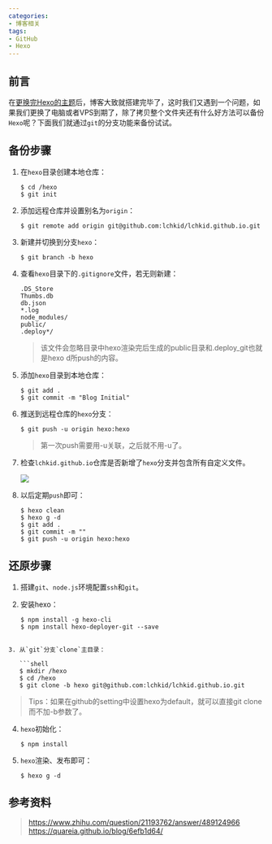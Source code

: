 ```yaml
---
categories:
- 博客相关
tags:
- GitHub
- Hexo
---
```


## 前言

在[更换完Hexo的主题](/2020/03/05/Hexo更换Next主题/)后，博客大致就搭建完毕了，这时我们又遇到一个问题，如果我们更换了电脑或者VPS到期了，除了拷贝整个文件夹还有什么好方法可以备份`Hexo`呢？下面我们就通过`git`的分支功能来备份试试。


<!-- more -->


## 备份步骤

1. 在`hexo`目录创建本地仓库：

   ```shell
   $ cd /hexo
   $ git init
   ```

2. 添加远程仓库并设置别名为`origin`：

   ```shell
   $ git remote add origin git@github.com:lchkid/lchkid.github.io.git
   ```

3. 新建并切换到分支`hexo`：

   ```shell
   $ git branch -b hexo
   ```

4. 查看`hexo`目录下的`.gitignore`文件，若无则新建：

   ```
   .DS_Store
   Thumbs.db
   db.json
   *.log
   node_modules/
   public/
   .deploy*/
   ```

   > 该文件会忽略目录中hexo渲染完后生成的public目录和.deploy_git也就是hexo d所push的内容。

5. 添加`hexo`目录到本地仓库：

   ```shell
   $ git add .
   $ git commit -m "Blog Initial"
   ```

6. 推送到远程仓库的`hexo`分支：

   ```shell
   $ git push -u origin hexo:hexo
   ```

   > 第一次push需要用-u关联，之后就不用-u了。

7. 检查`lchkid.github.io`仓库是否新增了`hexo`分支并包含所有自定义文件。

   ![](/images/20200305/github分支截图.png)
   
8. 以后定期`push`即可：

   ```shell
   $ hexo clean
   $ hexo g -d
   $ git add .
   $ git commit -m ""
   $ git push -u origin hexo:hexo
   ```





## 还原步骤

1. 搭建`git`、`node.js`环境配置`ssh`和`git`。

2. 安装hexo：

   ```shell
   $ npm install -g hexo-cli
   $ npm install hexo-deployer-git --save
   ```
```
   
3. 从`git`分支`clone`主目录：

   ```shell
   $ mkdir /hexo
   $ cd /hexo
   $ git clone -b hexo git@github.com:lchkid/lchkid.github.io.git
```

   > Tips：如果在github的setting中设置hexo为default，就可以直接git clone而不加-b参数了。

4. `hexo`初始化：

   ```shell
   $ npm install
   ```

5. `hexo`渲染、发布即可：

   ```shell
   $ hexo g -d
   ```





## 参考资料

>https://www.zhihu.com/question/21193762/answer/489124966
>https://quareia.github.io/blog/6efb1d64/